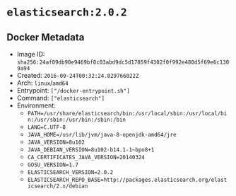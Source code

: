 # `elasticsearch:2.0.2`

## Docker Metadata

- Image ID: `sha256:24af09db90e9469bf8c03abd9dc5d17859f4302f0f992e480d5f69e6c1309a94`
- Created: `2016-09-24T00:32:24.029766022Z`
- Arch: `linux`/`amd64`
- Entrypoint: `["/docker-entrypoint.sh"]`
- Command: `["elasticsearch"]`
- Environment:
  - `PATH=/usr/share/elasticsearch/bin:/usr/local/sbin:/usr/local/bin:/usr/sbin:/usr/bin:/sbin:/bin`
  - `LANG=C.UTF-8`
  - `JAVA_HOME=/usr/lib/jvm/java-8-openjdk-amd64/jre`
  - `JAVA_VERSION=8u102`
  - `JAVA_DEBIAN_VERSION=8u102-b14.1-1~bpo8+1`
  - `CA_CERTIFICATES_JAVA_VERSION=20140324`
  - `GOSU_VERSION=1.7`
  - `ELASTICSEARCH_VERSION=2.0.2`
  - `ELASTICSEARCH_REPO_BASE=http://packages.elasticsearch.org/elasticsearch/2.x/debian`
